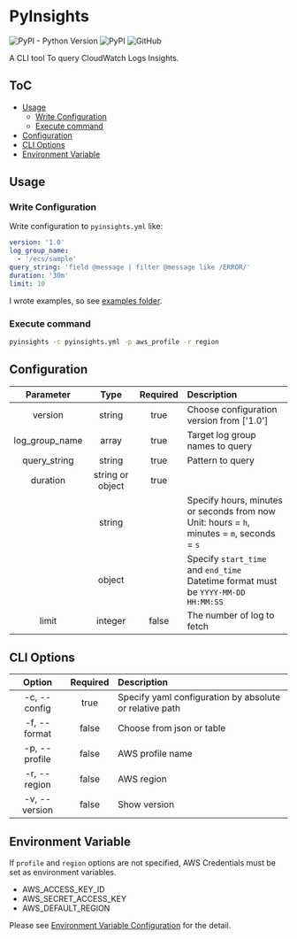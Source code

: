 # PyInsights

![PyPI - Python Version](https://img.shields.io/pypi/pyversions/pyinsights)
![PyPI](https://img.shields.io/pypi/v/pyinsights?color=blue)
![GitHub](https://img.shields.io/github/license/homoluctus/pyinsights)

A CLI tool To query CloudWatch Logs Insights.

## ToC

- [Usage](#Usage)
  - [Write Configuration](#Write%20Configuration)
  - [Execute command](#Execute%20command)
- [Configuration](#Configuration)
- [CLI Options](#CLI%20Options)
- [Environment Variable](#Environment%20Variable)

## Usage

### Write Configuration

Write configuration to `pyinsights.yml` like:

```yaml
version: '1.0'
log_group_name:
  - '/ecs/sample'
query_string: 'field @message | filter @message like /ERROR/'
duration: '30m'
limit: 10
```

I wrote examples, so see [examples folder](https://github.com/homoluctus/pyinsights/tree/master/examples).

### Execute command

```bash
pyinsights -c pyinsights.yml -p aws_profile -r region
```

## Configuration

|Parameter|Type|Required|Description|
|:--:|:--:|:--:|:--|
|version|string|true|Choose configuration version from ['1.0']|
|log_group_name|array|true|Target log group names to query|
|query_string|string|true|Pattern to query|
|duration|string or object|true||
||string||Specify hours, minutes or seconds from now<br>Unit: hours = `h`, minutes = `m`, seconds = `s`|
||object||Specify `start_time` and `end_time`<br>Datetime format must be `YYYY-MM-DD HH:MM:SS`|
|limit|integer|false|The number of log to fetch|

## CLI Options

|Option|Required|Description|
|:--:|:--:|:--|
|-c, --config|true|Specify yaml configuration by absolute or relative path|
|-f, --format|false|Choose from json or table|
|-p, --profile|false|AWS profile name|
|-r, --region|false|AWS region|
|-v, --version|false|Show version|

## Environment Variable

If `profile` and `region` options are not specified, AWS Credentials must be set as environment variables.

- AWS_ACCESS_KEY_ID
- AWS_SECRET_ACCESS_KEY
- AWS_DEFAULT_REGION

Please see [Environment Variable Configuration](https://boto3.amazonaws.com/v1/documentation/api/latest/guide/configuration.html#environment-variable-configuration) for the detail.
